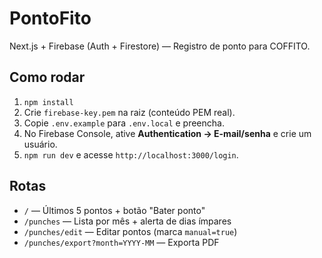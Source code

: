 
# PontoFito

Next.js + Firebase (Auth + Firestore) — Registro de ponto para COFFITO.

## Como rodar

1. `npm install`
2. Crie `firebase-key.pem` na raiz (conteúdo PEM real).
3. Copie `.env.example` para `.env.local` e preencha.
4. No Firebase Console, ative **Authentication → E-mail/senha** e crie um usuário.
5. `npm run dev` e acesse `http://localhost:3000/login`.

## Rotas
- `/` — Últimos 5 pontos + botão "Bater ponto"
- `/punches` — Lista por mês + alerta de dias ímpares
- `/punches/edit` — Editar pontos (marca `manual=true`)
- `/punches/export?month=YYYY-MM` — Exporta PDF
